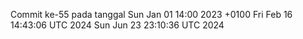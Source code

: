 Commit ke-55 pada tanggal Sun Jan 01 14:00 2023 +0100
Fri Feb 16 14:43:06 UTC 2024
Sun Jun 23 23:10:36 UTC 2024
